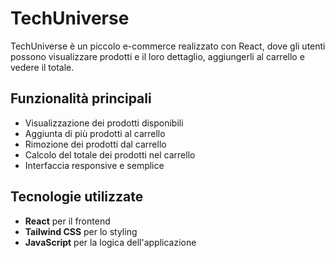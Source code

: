 # TechUniverse

TechUniverse è un piccolo e-commerce realizzato con React, dove gli utenti possono visualizzare prodotti e il loro dettaglio, aggiungerli al carrello e vedere il totale.

## Funzionalità principali

- Visualizzazione dei prodotti disponibili
- Aggiunta di più prodotti al carrello
- Rimozione dei prodotti dal carrello
- Calcolo del totale dei prodotti nel carrello
- Interfaccia responsive e semplice

## Tecnologie utilizzate

- **React** per il frontend
- **Tailwind CSS** per lo styling
- **JavaScript** per la logica dell'applicazione

